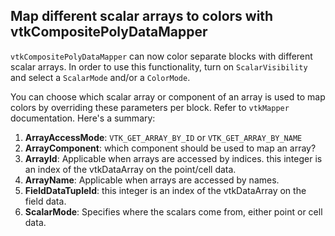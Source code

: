 ## Map different scalar arrays to colors with vtkCompositePolyDataMapper

`vtkCompositePolyDataMapper` can now color separate blocks with different scalar arrays. In order to use this functionality, turn on `ScalarVisibility` and select a `ScalarMode` and/or a `ColorMode`.

You can choose which scalar array or component of an array is used to map colors by overriding these parameters per block. Refer to `vtkMapper` documentation. Here's a summary:
1. **ArrayAccessMode**: `VTK_GET_ARRAY_BY_ID` or `VTK_GET_ARRAY_BY_NAME`
2. **ArrayComponent**: which component should be used to map an array?
3. **ArrayId**: Applicable when arrays are accessed by indices. this integer is an index of the vtkDataArray on the point/cell data.
4. **ArrayName**: Applicable when arrays are accessed by names.
5. **FieldDataTupleId**:  this integer is an index of the vtkDataArray on the field data.
6. **ScalarMode**: Specifies where the scalars come from, either point or cell data.
